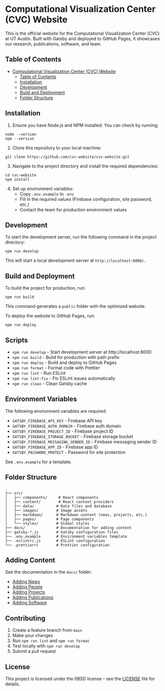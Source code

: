# Computational Visualization Center (CVC) Website

This is the official website for the Computational Visualization Center (CVC) at UT Austin. Built with Gatsby and deployed to GitHub Pages, it showcases our research, publications, software, and team.

## Table of Contents

- [Computational Visualization Center (CVC) Website](#computational-visualization-center-cvc-website)
  - [Table of Contents](#table-of-contents)
  - [Installation](#installation)
  - [Development](#development)
  - [Build and Deployment](#build-and-deployment)
  - [Folder Structure](#folder-structure)

## Installation

1. Ensure you have Node.js and NPM installed. You can check by running:

```
node --version
npm --version
```

2. Clone this repository to your local machine:

```
git clone https://github.com/cvc-website/cvc-website.git
```

3. Navigate to the project directory and install the required dependencies:

```
cd cvc-website
npm install
```

4. Set up environment variables:
   - Copy `.env.example` to `.env`
   - Fill in the required values (Firebase configuration, site password, etc.)
   - Contact the team for production environment values

## Development

To start the development server, run the following command in the project directory:

```
npm run develop
```

This will start a local development server at `http://localhost:8000/`.

## Build and Deployment

To build the project for production, run:

```
npm run build
```

This command generates a `public` folder with the optimized website.

To deploy the website to GitHub Pages, run:

```
npm run deploy
```

## Scripts

- `npm run develop` - Start development server at http://localhost:8000
- `npm run build` - Build for production with path prefix
- `npm run deploy` - Build and deploy to GitHub Pages
- `npm run format` - Format code with Prettier
- `npm run lint` - Run ESLint
- `npm run lint:fix` - Fix ESLint issues automatically
- `npm run clean` - Clean Gatsby cache

## Environment Variables

The following environment variables are required:

- `GATSBY_FIREBASE_API_KEY` - Firebase API key
- `GATSBY_FIREBASE_AUTH_DOMAIN` - Firebase auth domain
- `GATSBY_FIREBASE_PROJECT_ID` - Firebase project ID
- `GATSBY_FIREBASE_STORAGE_BUCKET` - Firebase storage bucket
- `GATSBY_FIREBASE_MESSAGING_SENDER_ID` - Firebase messaging sender ID
- `GATSBY_FIREBASE_APP_ID` - Firebase app ID
- `GATSBY_PASSWORD_PROTECT` - Password for site protection

See `.env.example` for a template.

## Folder Structure

```
.
├── src/
│   ├── components/     # React components
│   ├── context/        # React context providers
│   ├── data/          # Data files and database
│   ├── images/        # Image assets
│   ├── markdown/      # Markdown content (news, projects, etc.)
│   ├── pages/         # Page components
│   └── styles/        # Global styles
├── docs/              # Documentation for adding content
├── gatsby-*.js        # Gatsby configuration files
├── .env.example       # Environment variables template
├── .eslintrc.js       # ESLint configuration
└── .prettierrc        # Prettier configuration
```

## Adding Content

See the documentation in the `docs/` folder:

- [Adding News](docs/ADDNEWS.md)
- [Adding People](docs/ADDPEOPLE.md)
- [Adding Projects](docs/ADDPROJECT.md)
- [Adding Publications](docs/ADDPUBLICATION.md)
- [Adding Software](docs/ADDSOFTWARE.md)

## Contributing

1. Create a feature branch from `main`
2. Make your changes
3. Run `npm run lint` and `npm run format`
4. Test locally with `npm run develop`
5. Submit a pull request

## License

This project is licensed under the 0BSD license - see the [LICENSE](LICENSE) file for details.
